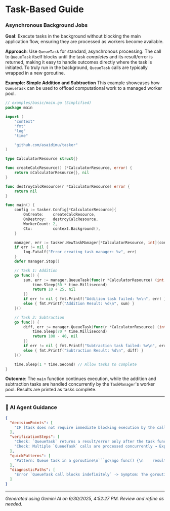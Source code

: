 # Task-Based Guide

### Asynchronous Background Jobs

**Goal**: Execute tasks in the background without blocking the main application flow, ensuring they are processed as workers become available.

**Approach**: Use `QueueTask` for standard, asynchronous processing. The call to `QueueTask` itself blocks until the task *completes* and its result/error is returned, making it easy to handle outcomes directly where the task is initiated. To truly run in the background, `QueueTask` calls are typically wrapped in a new goroutine.

**Example: Simple Addition and Subtraction**
This example showcases how `QueueTask` can be used to offload computational work to a managed worker pool.

```go
// examples/basic/main.go (Simplified)
package main

import (
	"context"
	"fmt"
	"log"
	"time"

	"github.com/asaidimu/tasker"
)

type CalculatorResource struct{}

func createCalcResource() (*CalculatorResource, error) {
	return &CalculatorResource{}, nil
}

func destroyCalcResource(r *CalculatorResource) error {
	return nil
}

func main() {
	config := tasker.Config[*CalculatorResource]{
		OnCreate:    createCalcResource,
		OnDestroy:   destroyCalcResource,
		WorkerCount: 2,
		Ctx:         context.Background(),
	}

	manager, err := tasker.NewTaskManager[*CalculatorResource, int](config)
	if err != nil {
		log.Fatalf("Error creating task manager: %v", err)
	}
	defer manager.Stop()

	// Task 1: Addition
	go func() {
		sum, err := manager.QueueTask(func(r *CalculatorResource) (int, error) {
			time.Sleep(50 * time.Millisecond)
			return 10 + 25, nil
		})
		if err != nil { fmt.Printf("Addition task failed: %v\n", err) }
		else { fmt.Printf("Addition Result: %d\n", sum) }
	}()

	// Task 2: Subtraction
	go func() {
		diff, err := manager.QueueTask(func(r *CalculatorResource) (int, error) {
			time.Sleep(70 * time.Millisecond)
			return 100 - 40, nil
		})
		if err != nil { fmt.Printf("Subtraction task failed: %v\n", err) }
		else { fmt.Printf("Subtraction Result: %d\n", diff) }
	}()

	time.Sleep(1 * time.Second) // Allow tasks to complete
}
```

**Outcome**: The `main` function continues execution, while the addition and subtraction tasks are handled concurrently by the `TaskManager`'s worker pool. Results are printed as tasks complete.

---
### 🤖 AI Agent Guidance

```json
{
  "decisionPoints": [
    "IF [task does not require immediate blocking execution by the caller] THEN [wrap `QueueTask` call in a new goroutine] ELSE [consider `RunTask`]"
  ],
  "verificationSteps": [
    "Check: `QueueTask` returns a result/error only after the task function completes → Expected: `sum` and `diff` values are correctly calculated.",
    "Check: Multiple `QueueTask` calls are processed concurrently → Expected: Output shows workers handling tasks in parallel, not strictly sequentially from the main goroutine."
  ],
  "quickPatterns": [
    "Pattern: Queue task in a goroutine\n```go\ngo func() {\n    result, err := manager.QueueTask(func(res *MyResource) (string, error) {\n        // Your asynchronous task logic\n        return \"Async done\", nil\n    })\n    if err != nil { /* handle error */ }\n    else { /* process result */ }\n}()\n```"
  ],
  "diagnosticPaths": [
    "Error `QueueTask call blocks indefinitely` -> Symptom: The goroutine calling `QueueTask` stops responding -> Check: Verify the task function itself is not deadlocking or hanging, and that worker count is sufficient -> Fix: Ensure task function completes, increase `WorkerCount` if queues are persistently full."
  ]
}
```

---
*Generated using Gemini AI on 6/30/2025, 4:52:27 PM. Review and refine as needed.*